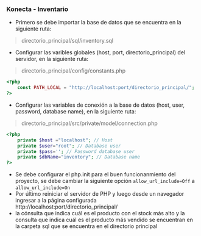 ### Konecta - Inventario

- Primero se debe importar la base de datos que se encuentra en la siguiente ruta:
 > directorio_principal/sql/inventory.sql
- Configurar las varibles globales (host, port, directorio_principal) del servidor, en la siguiente ruta:
> directorio_principal/config/constants.php
```php
<?php
	const PATH_LOCAL = "http://localhost:port/directorio_principal/";
?>
```
- Configurar las variables de conexión a la base de datos (host, user, password, database name), en la siguiente ruta:
> directorio_principal/src/private/model/connection.php
```php
<?php
	private $host ="localhost"; // Host
	private $user="root"; // Database user
	private $pass=''; // Password database user
	private $dbName="inventory"; // Database name
?>
```
- Se debe configurar el php.init para el buen funcionanmiento del proyecto, se debe cambiar la siguiente opción `allow_url_include=Off` a `allow_url_include=On`
- Por último reiniciar el servidor de PHP y luego desde un navegador ingresar a la página configurada http://localhost:port/directorio_principal/
- la cónsulta que indica cuál es el producto con el stock más alto y la consulta que indica cuál es el producto más vendido se encuentran en la carpeta sql que se encuentra en el directorio principal
